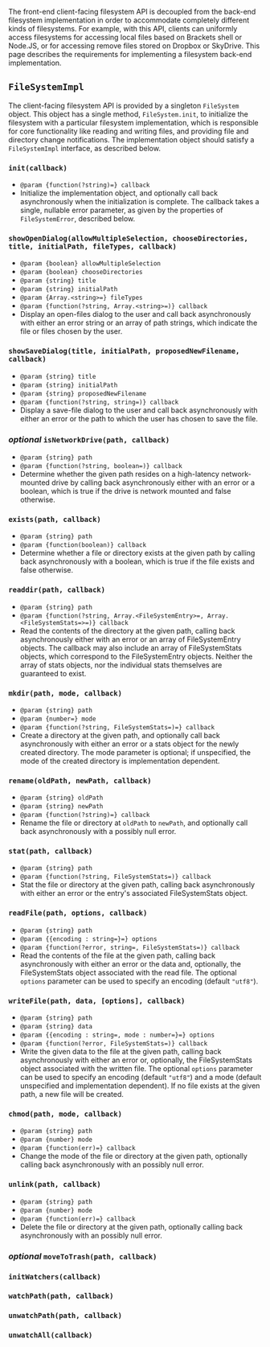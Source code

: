 The front-end client-facing filesystem API is decoupled from the back-end filesystem implementation in order to accommodate completely different kinds of filesystems. For example, with this API, clients can uniformly access filesystems for accessing local files based on Brackets shell or Node.JS, or for accessing remove files stored on Dropbox or SkyDrive. This page describes the requirements for implementing a filesystem back-end implementation.

## `FileSystemImpl`

The client-facing filesystem API is provided by a singleton `FileSystem` object. This object has a single method, `FileSystem.init`, to initialize the filesystem with a particular filesystem implementation, which is responsible for core functionality like reading and writing files, and providing file and directory change notifications. The implementation object should satisfy a `FileSystemImpl` interface, as described below.

### `init(callback)`
* `@param {function(?string)=} callback` 
* Initialize the implementation object, and optionally call back asynchronously when the initialization is complete. The callback takes a single, nullable error parameter, as given by the properties of `FileSystemError`, described below. 

### `showOpenDialog(allowMultipleSelection, chooseDirectories, title, initialPath, fileTypes, callback)`
* `@param {boolean} allowMultipleSelection`
* `@param {boolean} chooseDirectories`
* `@param {string} title`
* `@param {string} initialPath`
* `@param {Array.<string>=} fileTypes`
* `@param {function(?string, Array.<string>=)} callback`
* Display an open-files dialog to the user and call back asynchronously with either an error string or an array of path strings, which indicate the file or files chosen by the user.

### `showSaveDialog(title, initialPath, proposedNewFilename, callback)`
* `@param {string} title`
* `@param {string} initialPath`
* `@param {string} proposedNewFilename`
* `@param {function(?string, string=)} callback`
* Display a save-file dialog to the user and call back asynchronously with either an error or the path to which the user has chosen to save the file.

### *optional* `isNetworkDrive(path, callback)`
* `@param {string} path`
* `@param {function(?string, boolean=)} callback`
* Determine whether the given path resides on a high-latency network-mounted drive by calling back asynchronously either with an error or a boolean, which is true if the drive is network mounted and false otherwise.

### `exists(path, callback)`
* `@param {string} path`
* `@param {function(boolean)} callback`
* Determine whether a file or directory exists at the given path by calling back asynchronously with a boolean, which is true if the file exists and false otherwise.

### `readdir(path, callback)`
* `@param {string} path`
* `@param {function(?string, Array.<FileSystemEntry>=, Array.<FileSystemStats=>=)} callback`
* Read the contents of the directory at the given path, calling back asynchronously either with an error or an array of FileSystemEntry objects. The callback may also include an array of FileSystemStats objects, which correspond to the FileSystemEntry objects. Neither the array of stats objects, nor the individual stats themselves are guaranteed to exist.

### `mkdir(path, mode, callback)`
* `@param {string} path`
* `@param {number=} mode`
* `@param {function(?string, FileSystemStats=)=} callback`
* Create a directory at the given path, and optionally call back asynchronously with either an error or a stats object for the newly created directory. The mode parameter is optional; if unspecified, the mode of the created directory is implementation dependent.

### `rename(oldPath, newPath, callback)`
* `@param {string} oldPath`
* `@param {string} newPath`
* `@param {function(?string)=} callback`
* Rename the file or directory at `oldPath` to `newPath`, and optionally call back asynchronously with a possibly null error.

### `stat(path, callback)`
* `@param {string} path`
* `@param {function(?string, FileSystemStats=)} callback` 
* Stat the file or directory at the given path, calling back asynchronously with either an error or the entry's associated FileSystemStats object.

### `readFile(path, options, callback)`
* `@param {string} path`
* `@param {{encoding : string=}=} options`
* `@param {function(?error, string=, FileSystemStats=)} callback`
* Read the contents of the file at the given path, calling back asynchronously with either an error or the data and, optionally, the FileSystemStats object associated with the read file. The optional `options` parameter can be used to specify an encoding (default `"utf8"`).

### `writeFile(path, data, [options], callback)`
* `@param {string} path`
* `@param {string} data`
* `@param {{encoding : string=, mode : number=}=} options`
* `@param {function(?error, FileSystemStats=)} callback`
* Write the given data to the file at the given path, calling back asynchronously with either an error or, optionally, the FileSystemStats object associated with the written file. The optional `options` parameter can be used to specify an encoding (default `"utf8"`) and a mode (default unspecified and implementation dependent). If no file exists at the given path, a new file will be created.

### `chmod(path, mode, callback)`
* `@param {string} path`
* `@param {number} mode`
* `@param {function(err)=} callback`
* Change the mode of the file or directory at the given path, optionally calling back asynchronously with an possibly null error.

### `unlink(path, callback)`
* `@param {string} path`
* `@param {number} mode`
* `@param {function(err)=} callback`
* Delete the file or directory at the given path, optionally calling back asynchronously with an possibly null error.

### *optional* `moveToTrash(path, callback)`
### `initWatchers(callback)`
### `watchPath(path, callback)`
### `unwatchPath(path, callback)`
### `unwatchAll(callback)`